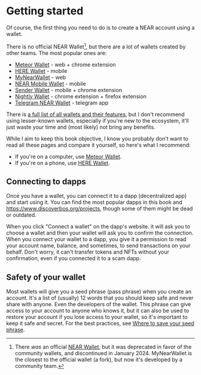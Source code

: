 # Getting started

Of course, the first thing you need to do is to create a NEAR account using a wallet.

There is no official NEAR Wallet[^1], but there are a lot of wallets
created by other teams. The most popular ones are:
- [Meteor Wallet](meteor-wallet.md) - web + chrome extension
- [HERE Wallet](here-wallet.md) - mobile
- [MyNearWallet](my-near-wallet.md) - web
- [NEAR Mobile Wallet](near-mobile-wallet.md) - mobile
- [Sender Wallet](sender-wallet.md) - mobile + chrome extension
- [Nightly Wallet](nightly-wallet.md) - chrome extension + firefox extension
- [Telegram NEAR Wallet](telegram-near-wallet.md) - telegram app

There is [a full list of all wallets and their features](https://docs.google.com/spreadsheets/d/1Q9ZEeWpFHgcPthSCvzyiVcaKdBIcdS3r96v48OYsDBM/edit),
but I don't recommend using lesser-known wallets, especially if you're new to
the ecosystem, it'll just waste your time and (most likely) not bring any
benefits.

While I aim to keep this book objective, I know you probably don't want to
read all these pages and compare it yourself, so here's what I recommend:
- If you're on a computer, use [Meteor Wallet](meteor-wallet.md).
- If you're on a phone, use [HERE Wallet](here-wallet.md).

## Connecting to dapps

Once you have a wallet, you can connect it to a dapp (decentralized app) and
start using it. You can find the most popular dapps in this book and https://www.discoverbos.org/projects,
though some of them might be dead or outdated.

When you click "Connect a wallet" on the dapp's website. it will ask you to
choose a wallet and then your wallet will ask you to confirm the connection.
When you connect your wallet to a dapp, you give it a permission to read your
account name, balance, and sometimes, to send transactions on your behalf. Don't
worry, it can't transfer tokens and NFTs without your confirmation, even if you
connected it to a scam dapp.

## Safety of your wallet

Most wallets will give you a seed phrase (pass phrase) when you create an
account. It's a list of (usually) 12 words that you should keep safe and never
share with anyone. Even the developers of the wallet. This phrase can give access
to your account to anyone who knows it, but it can also be used to restore your
account if you lose access to your wallet, so it's important to keep it safe and
secret. For the best practices, see [Where to save your seed phrase](../../lvl4/account-model/keys/where-to-save-seed-phrase.md).

[^1]: There *was* an official [NEAR Wallet](https://wallet.near.org/), but it was
deprecated in favor of the community wallets, and discontinued in January 2024.
MyNearWallet is the closest to the official wallet (a fork), but now it's developed by
a community team.
